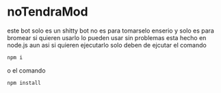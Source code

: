 # noTendraMod
este bot solo es un shitty bot no es para tomarselo enserio y solo es para bromear si quieren usarlo lo pueden usar sin problemas esta hecho en node.js
aun asi si quieren ejecutarlo solo deben de ejcutar el comando 

```bash
npm i
```
o el comando 
```shell
npm install
```
